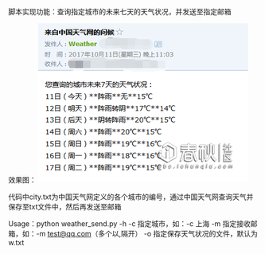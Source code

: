 脚本实现功能：查询指定城市的未来七天的天气状况，并发送至指定邮箱

效果图：
![weather](https://github.com/zmiaomiao/study-python/blob/master/img/weather.png)

代码中city.txt为中国天气网定义的各个城市的编号，通过中国天气网查询天气并保存至txt文件中，然后再发送至邮箱

Usage：python weather_send.py -h
-c 指定城市，如：-c 上海
-m 指定接收邮箱，如：-m test@qq.com（多个以,隔开）
-o 指定保存天气状况的文件，默认为w.txt
